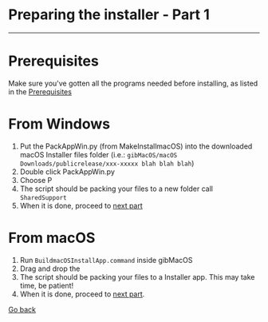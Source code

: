 # Preparing the installer - Part 1

---

# Prerequisites

Make sure you've gotten all the programs needed before installing, as listed in the [Prerequisites](../../get-started/prerequisites/?id=offline-installer-prerequisites)

# From Windows

1. Put the PackAppWin.py \(from MakeInstallmacOS\) into the downloaded macOS Installer files folder \(i.e.: `gibMacOS/macOS Downloads/publicrelease/xxx-xxxxx blah blah blah`\)
2. Double click PackAppWin.py
3. Choose P
4. The script should be packing your files to a new folder call `SharedSupport`
5. When it is done, proceed to [next part](../offline-part-2/#from-windows)

# From macOS

1. Run `BuildmacOSInstallApp.command` inside gibMacOS
2. Drag and drop the 
4. The script should be packing your files to a Installer app. This may take time, be patient!
5. When it is done, proceed to [next part](../offline-part-2/#from-macos).

<a href="#" onclick="window.history.back()">Go back</a>
